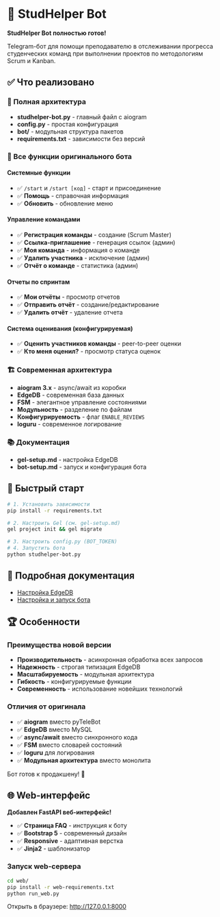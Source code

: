 # 🎉 StudHelper Bot

**StudHelper Bot полностью готов!**

Telegram-бот для помощи преподавателю в отслеживании прогресса студенческих команд при выполнении проектов по методологиям Scrum и Kanban.

## ✅ Что реализовано

### 📁 Полная архитектура
- **studhelper-bot.py** - главный файл с aiogram
- **config.py** - простая конфигурация
- **bot/** - модульная структура пакетов
- **requirements.txt** - зависимости без версий

### 🤖 Все функции оригинального бота

#### Системные функции
- ✅ `/start` и `/start [код]` - старт и присоединение
- ✅ **Помощь** - справочная информация
- ✅ **Обновить** - обновление меню

#### Управление командами
- ✅ **Регистрация команды** - создание (Scrum Master)
- ✅ **Ссылка-приглашение** - генерация ссылок (админ)
- ✅ **Моя команда** - информация о команде
- ✅ **Удалить участника** - исключение (админ)
- ✅ **Отчёт о команде** - статистика (админ)

#### Отчеты по спринтам
- ✅ **Мои отчёты** - просмотр отчетов
- ✅ **Отправить отчёт** - создание/редактирование
- ✅ **Удалить отчёт** - удаление отчета

#### Система оценивания (конфигурируемая)
- ✅ **Оценить участников команды** - peer-to-peer оценки
- ✅ **Кто меня оценил?** - просмотр статуса оценок

### 🏗️ Современная архитектура
- **aiogram 3.x** - async/await из коробки
- **EdgeDB** - современная база данных
- **FSM** - элегантное управление состояниями
- **Модульность** - разделение по файлам
- **Конфигурируемость** - флаг `ENABLE_REVIEWS`
- **loguru** - современное логирование

### 📚 Документация
- **gel-setup.md** - настройка EdgeDB
- **bot-setup.md** - запуск и конфигурация бота

## 🚀 Быстрый старт

```bash
# 1. Установить зависимости
pip install -r requirements.txt

# 2. Настроить Gel (см. gel-setup.md)
gel project init && gel migrate

# 3. Настроить config.py (BOT_TOKEN)
# 4. Запустить бота
python studhelper-bot.py
```

## 📖 Подробная документация

- [Настройка EdgeDB](gel-setup.md)
- [Настройка и запуск бота](bot-setup.md)

## 🏆 Особенности

### Преимущества новой версии
- **Производительность** - асинхронная обработка всех запросов
- **Надежность** - строгая типизация EdgeDB
- **Масштабируемость** - модульная архитектура
- **Гибкость** - конфигурируемые функции
- **Современность** - использование новейших технологий

### Отличия от оригинала
- ✅ **aiogram** вместо pyTeleBot
- ✅ **EdgeDB** вместо MySQL  
- ✅ **async/await** вместо синхронного кода
- ✅ **FSM** вместо словарей состояний
- ✅ **loguru** для логирования
- ✅ **Модульная архитектура** вместо монолита

Бот готов к продакшену! 🎯

## 🌐 Web-интерфейс

**Добавлен FastAPI веб-интерфейс!**

- ✅ **Страница FAQ** - инструкция к боту
- ✅ **Bootstrap 5** - современный дизайн
- ✅ **Responsive** - адаптивная верстка
- ✅ **Jinja2** - шаблонизатор

### Запуск web-сервера

```bash
cd web/
pip install -r web-requirements.txt
python run_web.py
```

Открыть в браузере: http://127.0.0.1:8000
